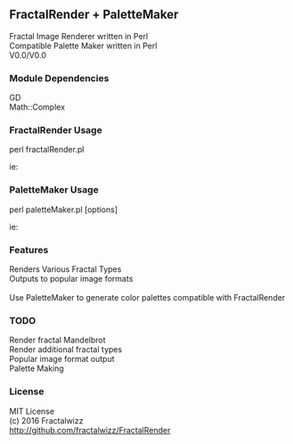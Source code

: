 ## FractalRender + PaletteMaker
Fractal Image Renderer written in Perl<br>
Compatible Palette Maker written in Perl<br>
V0.0/V0.0

### Module Dependencies
GD<br>
Math::Complex<br>

### FractalRender Usage
perl fractalRender.pl<br>

ie:<br>

### PaletteMaker Usage
perl paletteMaker.pl [options]<br>

ie: <br>

### Features
Renders Various Fractal Types<br>
Outputs to popular image formats<br><br>
Use PaletteMaker to generate color palettes compatible with FractalRender<br>

### TODO
Render fractal Mandelbrot<br>
Render additional fractal types<br>
Popular image format output<br>
Palette Making<br>

### License
MIT License<br>
(c) 2016 Fractalwizz<br>
http://github.com/fractalwizz/FractalRender